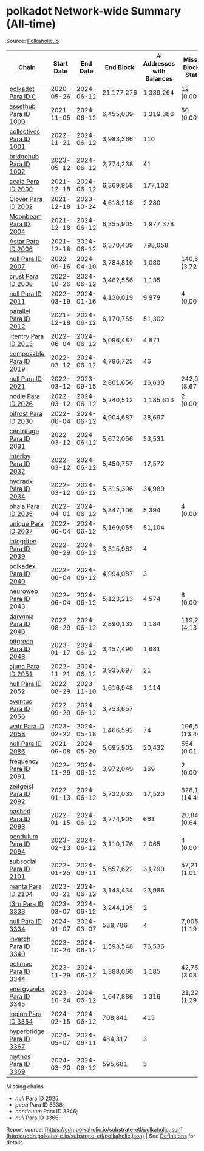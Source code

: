 # polkadot Network-wide Summary (All-time)

Source: [Polkaholic.io](https://polkaholic.io)


| Chain            | Start Date | End Date | End Block | # Addresses with Balances | Missing Blocks / Status |
| ---------------- | ---------- | ---------| --------- | ------------------------- | ----------------------- |
| [polkadot Para ID 0](/polkadot/0-polkadot) | 2020-05-26 | 2024-06-12 | 21,177,276 |  1,339,264 | 12 (0.00%)  |
| [assethub Para ID 1000](/polkadot/1000-assethub) | 2021-11-05 | 2024-06-12 | 6,455,039 |  1,319,386 | 50 (0.00%)  |
| [collectives Para ID 1001](/polkadot/1001-collectives) | 2022-11-21 | 2024-06-12 | 3,983,366 |  110 |    |
| [bridgehub Para ID 1002](/polkadot/1002-bridgehub) | 2023-05-12 | 2024-06-12 | 2,774,238 |  41 |    |
| [acala Para ID 2000](/polkadot/2000-acala) | 2021-12-18 | 2024-06-12 | 6,369,958 |  177,102 |    |
| [Clover Para ID 2002](/polkadot/2002-clover) | 2021-12-18 | 2023-10-24 | 4,618,218 |  2,280 |    |
| [Moonbeam Para ID 2004](/polkadot/2004-moonbeam) | 2021-12-18 | 2024-06-12 | 6,355,905 |  1,977,378 |    |
| [Astar Para ID 2006](/polkadot/2006-astar) | 2021-12-18 | 2024-06-12 | 6,370,439 |  798,058 |    |
| [null Para ID 2007](/polkadot/2007-kapex) | 2022-09-16 | 2024-04-10 | 3,784,810 |  1,080 | 140,668 (3.72%)  |
| [crust Para ID 2008](/polkadot/2008-crust) | 2022-10-26 | 2024-06-12 | 3,462,556 |  1,135 |    |
| [null Para ID 2011](/polkadot/2011-equilibrium) | 2022-03-19 | 2024-01-16 | 4,130,019 |  9,979 | 4 (0.00%)  |
| [parallel Para ID 2012](/polkadot/2012-parallel) | 2021-12-18 | 2024-06-12 | 6,170,755 |  51,302 |    |
| [litentry Para ID 2013](/polkadot/2013-litentry) | 2022-06-04 | 2024-06-12 | 5,096,487 |  4,871 |    |
| [composable Para ID 2019](/polkadot/2019-composable) | 2022-03-12 | 2024-06-12 | 4,786,725 |  46 |    |
| [null Para ID 2021](/polkadot/2021-efinity) | 2022-03-12 | 2023-09-15 | 2,801,656 |  16,630 | 242,949 (8.67%)  |
| [nodle Para ID 2026](/polkadot/2026-nodle) | 2022-03-12 | 2024-06-12 | 5,240,512 |  1,185,613 | 2 (0.00%)  |
| [bifrost Para ID 2030](/polkadot/2030-bifrost) | 2022-06-04 | 2024-06-12 | 4,904,687 |  38,697 |    |
| [centrifuge Para ID 2031](/polkadot/2031-centrifuge) | 2022-03-12 | 2024-06-12 | 5,672,056 |  53,531 |    |
| [interlay Para ID 2032](/polkadot/2032-interlay) | 2022-03-12 | 2024-06-12 | 5,450,757 |  17,572 |    |
| [hydradx Para ID 2034](/polkadot/2034-hydradx) | 2022-03-12 | 2024-06-12 | 5,315,396 |  34,980 |    |
| [phala Para ID 2035](/polkadot/2035-phala) | 2022-04-01 | 2024-06-12 | 5,347,106 |  5,394 | 4 (0.00%)  |
| [unique Para ID 2037](/polkadot/2037-unique) | 2022-06-04 | 2024-06-12 | 5,169,055 |  51,104 |    |
| [integritee Para ID 2039](/polkadot/2039-integritee) | 2022-08-29 | 2024-06-12 | 3,315,962 |  4 |    |
| [polkadex Para ID 2040](/polkadot/2040-polkadex) | 2022-06-04 | 2024-06-12 | 4,994,087 |  3 |    |
| [neuroweb Para ID 2043](/polkadot/2043-neuroweb) | 2022-06-04 | 2024-06-12 | 5,123,213 |  4,574 | 6 (0.00%)  |
| [darwinia Para ID 2046](/polkadot/2046-darwinia) | 2022-08-29 | 2024-06-12 | 2,890,132 |  1,184 | 119,220 (4.13%)  |
| [bitgreen Para ID 2048](/polkadot/2048-bitgreen) | 2023-01-17 | 2024-06-12 | 3,457,490 |  1,681 |    |
| [ajuna Para ID 2051](/polkadot/2051-ajuna) | 2022-11-21 | 2024-06-12 | 3,935,697 |  21 |    |
| [null Para ID 2052](/polkadot/2052-polkadot-parathread-2052) | 2022-08-29 | 2023-11-10 | 1,616,948 |  1,114 |    |
| [aventus Para ID 2056](/polkadot/2056-aventus) | 2022-09-29 | 2024-06-12 | 3,753,657 |   |    |
| [watr Para ID 2058](/polkadot/2058-watr) | 2023-02-22 | 2024-05-18 | 1,466,592 |  74 | 196,567 (13.40%)  |
| [null Para ID 2086](/polkadot/2086-kilt) | 2021-09-08 | 2024-05-20 | 5,695,902 |  20,432 | 554 (0.01%)  |
| [frequency Para ID 2091](/polkadot/2091-frequency) | 2022-11-29 | 2024-06-12 | 3,972,049 |  169 | 2 (0.00%)  |
| [zeitgeist Para ID 2092](/polkadot/2092-zeitgeist) | 2022-01-13 | 2024-06-12 | 5,732,032 |  17,520 | 828,192 (14.45%)  |
| [hashed Para ID 2093](/polkadot/2093-hashed) | 2022-01-15 | 2024-06-12 | 3,274,905 |  661 | 20,847 (0.64%)  |
| [pendulum Para ID 2094](/polkadot/2094-pendulum) | 2023-02-13 | 2024-06-12 | 3,110,176 |  2,065 | 4 (0.00%)  |
| [subsocial Para ID 2101](/polkadot/2101-subsocial) | 2022-01-25 | 2024-06-11 | 5,657,622 |  33,790 | 57,214 (1.01%)  |
| [manta Para ID 2104](/polkadot/2104-manta) | 2023-03-21 | 2024-06-12 | 3,148,434 |  23,986 |    |
| [t3rn Para ID 3333](/polkadot/3333-t3rn) | 2023-03-07 | 2024-06-12 | 3,244,195 |  2 |    |
| [null Para ID 3334](/polkadot/3334-polkadot-parathread-3334) | 2024-01-07 | 2024-03-07 | 588,786 |  4 | 7,005 (1.19%)  |
| [invarch Para ID 3340](/polkadot/3340-invarch) | 2023-10-24 | 2024-06-12 | 1,593,548 |  76,536 |    |
| [polimec Para ID 3344](/polkadot/3344-polimec) | 2023-11-29 | 2024-06-12 | 1,388,060 |  1,185 | 42,757 (3.08%)  |
| [energywebx Para ID 3345](/polkadot/3345-energywebx) | 2023-10-24 | 2024-06-12 | 1,647,886 |  1,316 | 21,229 (1.29%)  |
| [logion Para ID 3354](/polkadot/3354-logion) | 2024-02-15 | 2024-06-12 | 708,841 |  415 |    |
| [hyperbridge Para ID 3367](/polkadot/3367-hyperbridge) | 2024-05-07 | 2024-06-11 | 484,317 |  3 |    |
| [mythos Para ID 3369](/polkadot/3369-mythos) | 2024-03-20 | 2024-06-12 | 595,681 |  3 |    |

Missing chains


* *null* Para ID 2025; 
* *peaq* Para ID 3338; 
* *continuum* Para ID 3346; 
* *null* Para ID 3366; 

Report source: [https://cdn.polkaholic.io/substrate-etl/polkaholic.json](https://cdn.polkaholic.io/substrate-etl/polkaholic.json) | See [Definitions](/DEFINITIONS.md) for details
